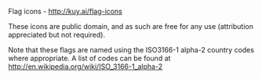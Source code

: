 Flag icons - http://kuy.ai/flag-icons

These icons are public domain, and as such are free for any use (attribution appreciated but not required).

Note that these flags are named using the ISO3166-1 alpha-2 country codes where appropriate. A list of codes can be found at http://en.wikipedia.org/wiki/ISO_3166-1_alpha-2
